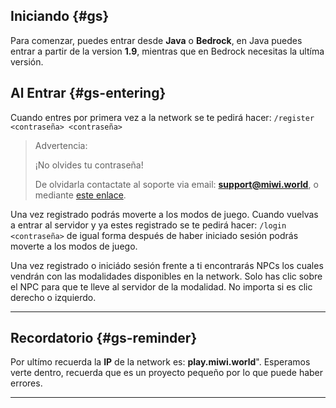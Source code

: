 ## Iniciando {#gs}

Para comenzar, puedes entrar desde **Java** o **Bedrock**, en Java puedes entrar
a partir de la version **1.9**, mientras que en Bedrock necesitas la ultíma versión.

## Al Entrar {#gs-entering}

Cuando entres por primera vez a la network se te pedirá hacer: `/register <contraseña> <contraseña>` 

> Advertencia:
>
>¡No olvides tu contraseña! 
> 
> De olvidarla contactate al soporte via email: **support@miwi.world**,
> o mediante [este enlace](mailto:support@miwi.world).

Una vez registrado podrás moverte a los modos de juego. Cuando vuelvas a entrar al servidor y ya estes registrado se te pedirá hacer:
`/login <contraseña>` de igual forma después de haber iniciado sesión podrás moverte a los modos de juego.

Una vez registrado o iniciádo sesión frente a ti encontrarás NPCs los cuales vendrán con las modalidades disponibles en la network.
Solo has clic sobre el NPC para que te lleve al servidor de la modalidad. No importa si es clic derecho o izquierdo.

---

## Recordatorio {#gs-reminder}

Por ultímo recuerda la **IP** de la network es: **play.miwi.world**". Esperamos verte dentro, recuerda que es un proyecto pequeño por lo que puede haber errores.

---